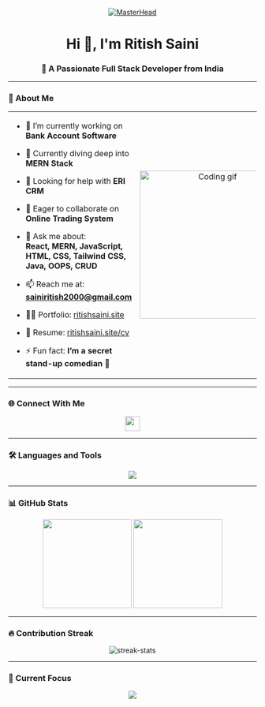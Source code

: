 <!-- Banner -->
<p align="center">
  <a href="https://KnighhtRider.io" target="_blank">
    <img src="https://www.pramukhdigital.com/wp-content/uploads/2018/07/New-PNC-Animated-Banners.gif" alt="MasterHead" />
  </a>
</p>

<!-- Heading -->
<h1 align="center">Hi 👋, I'm Ritish Saini</h1>
<h3 align="center">🚀 A Passionate Full Stack Developer from India</h3>

---

### 💫 About Me

<table>
  <tr>
    <td width="60%">
      
- 🔭 I’m currently working on **Bank Account Software**  
- 🌱 Currently diving deep into **MERN Stack**  
- 🤝 Looking for help with **ERI CRM**  
- 👯 Eager to collaborate on **Online Trading System**  
- 💬 Ask me about:  
  **React, MERN, JavaScript, HTML, CSS, Tailwind CSS, Java, OOPS, CRUD**  
- 📫 Reach me at: **sainiritish2000@gmail.com**  
- 👨‍💻 Portfolio: [ritishsaini.site](https://ritishsaini.site)  
- 📄 Resume: [ritishsaini.site/cv](https://ritishsaini.site/cv)  
- ⚡ Fun fact: **I’m a secret stand-up comedian 🤫**  

    </td>
    <td width="40%" align="center">
      <img src="https://cdn.dribbble.com/users/1162077/screenshots/3848914/programmer.gif" alt="Coding gif" width="300" />
    </td>
  </tr>
</table>

---

### 🌐 Connect With Me

<p align="center">
  <a href="https://linkedin.com/in/ritish saini" target="blank">
    <img src="https://img.shields.io/badge/LinkedIn-blue?logo=linkedin&logoColor=white" height="30" />
  </a>
</p>

---

### 🛠️ Languages and Tools

<p align="center">
  <img src="https://skillicons.dev/icons?i=html,css,js,react,nodejs,mongodb,express,tailwind,redux,typescript,vue,java,python,php,mysql,postgres,git,figma,photoshop,postman" />
</p>

---

### 📊 GitHub Stats

<p align="center">
  <img src="https://github-readme-stats.vercel.app/api?username=sainiritish&show_icons=true&theme=react" height="180px"/>
  <img src="https://github-readme-stats.vercel.app/api/top-langs/?username=sainiritish&layout=compact&theme=react" height="180px"/>
</p>

---

### 🔥 Contribution Streak

<p align="center">
  <img src="https://github-readme-streak-stats.herokuapp.com/?user=sainiritish&theme=tokyonight" alt="streak-stats" />
</p>

---

### 🧠 Current Focus

<p align="center">
  <img src="https://readme-typing-svg.demolab.com/?lines=Building+robust+web+apps;Exploring+microservices+architecture;MERN,+Next.js+and+more!&center=true&width=500&height=50" />
</p>
